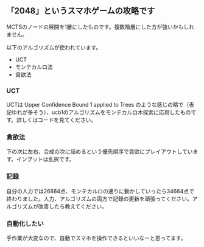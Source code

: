 ## 「2048」というスマホゲームの攻略です

MCTSのノードの展開を1層にしたものです。複数階層にした方が強いかもしれません。

以下のアルゴリズムが使われています。
- UCT
- モンテカルロ法
- 貪欲法

### UCT
UCTは Upper Confidence Bound 1 applied to Trees のような感じの略で（表記ゆれが多そう）、ucb1のアルゴリズムをモンテカルロ木探索に応用したものです。詳しくはコードを見てください。

### 貪欲法
下の次に左右、合成の次に詰めるという優先順序で貪欲にプレイアウトしています。インプットは乱択です。


### 記録
自分の人力では26884点、モンテカルロの通りに動かしていったら34664点で終わりました。人力、アルゴリズムの両方で記録の更新を頑張ってください。アルゴリズムが改善したら教えてください。


### 自動化したい
手作業が大変なので、自動でスマホを操作できるといいなーと思ってます。